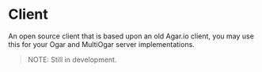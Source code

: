 # Client
An open source client that is based upon an old Agar.io client, you may use this for your Ogar and MultiOgar server implementations.

> NOTE: Still in development.